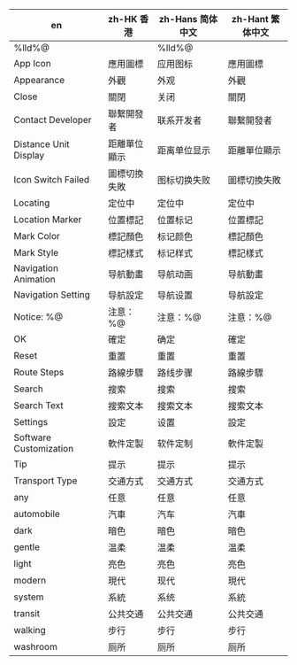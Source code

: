 | en                     | zh-HK 香港   | zh-Hans 简体中文 | zh-Hant 繁体中文 |
| ---------------------- | ------------ | ---------------- | ---------------- |
| %lld%@                 |              | %lld%@           |                  |
| App Icon               | 應用圖標     | 应用图标         | 應用圖標         |
| Appearance             | 外觀         | 外观             | 外觀             |
| Close                  | 關閉         | 关闭             | 關閉             |
| Contact Developer      | 聯繫開發者   | 联系开发者       | 聯繫開發者       |
| Distance Unit Display  | 距離單位顯示 | 距离单位显示     | 距離單位顯示     |
| Icon Switch Failed     | 圖標切換失敗 | 图标切换失败     | 圖標切換失敗     |
| Locating               | 定位中       | 定位中           | 定位中           |
| Location Marker        | 位置標記     | 位置标记         | 位置標記         |
| Mark Color             | 標記顏色     | 标记颜色         | 標記顏色         |
| Mark Style             | 標記樣式     | 标记样式         | 標記樣式         |
| Navigation Animation   | 导航動畫     | 导航动画         | 导航動畫         |
| Navigation Setting     | 导航設定     | 导航设置         | 导航設定         |
| Notice: %@             | 注意：%@     | 注意：%@         | 注意：%@         |
| OK                     | 確定         | 确定             | 確定             |
| Reset                  | 重置         | 重置             | 重置             |
| Route Steps            | 路線步驟     | 路线步骤         | 路線步驟         |
| Search                 | 搜索         | 搜索             | 搜索             |
| Search Text            | 搜索文本     | 搜索文本         | 搜索文本         |
| Settings               | 設定         | 设置             | 設定             |
| Software Customization | 軟件定製     | 软件定制         | 軟件定製         |
| Tip                    | 提示         | 提示             | 提示             |
| Transport Type         | 交通方式     | 交通方式         | 交通方式         |
| any                    | 任意         | 任意             | 任意             |
| automobile             | 汽車         | 汽车             | 汽車             |
| dark                   | 暗色         | 暗色             | 暗色             |
| gentle                 | 温柔         | 温柔             | 温柔             |
| light                  | 亮色         | 亮色             | 亮色             |
| modern                 | 現代         | 现代             | 現代             |
| system                 | 系統         | 系统             | 系統             |
| transit                | 公共交通     | 公共交通         | 公共交通         |
| walking                | 步行         | 步行             | 步行             |
| washroom               | 厕所         | 厕所             | 厕所             |
